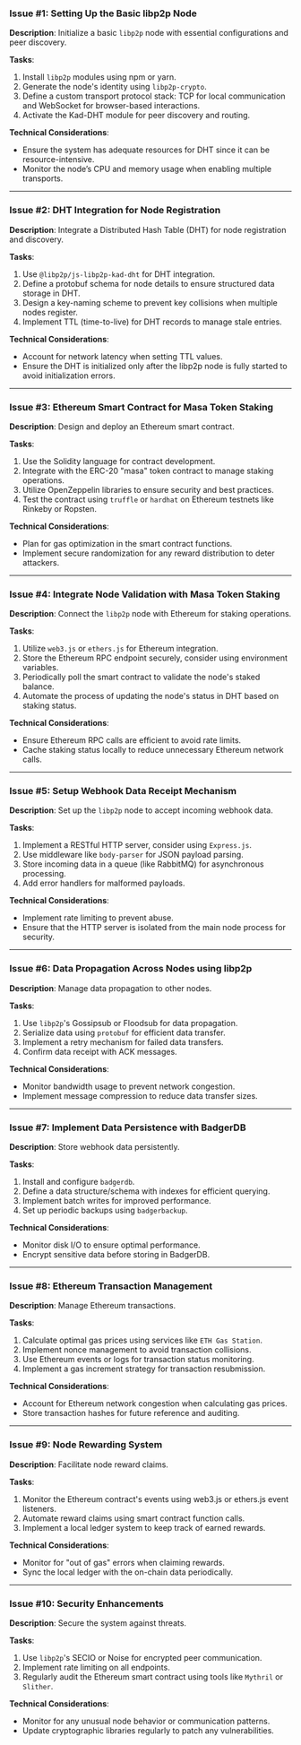 ### Issue #1: **Setting Up the Basic libp2p Node**

**Description**: 
Initialize a basic `libp2p` node with essential configurations and peer discovery.

**Tasks**:
1. Install `libp2p` modules using npm or yarn.
2. Generate the node's identity using `libp2p-crypto`.
3. Define a custom transport protocol stack: TCP for local communication and WebSocket for browser-based interactions.
4. Activate the Kad-DHT module for peer discovery and routing.

**Technical Considerations**:
- Ensure the system has adequate resources for DHT since it can be resource-intensive.
- Monitor the node’s CPU and memory usage when enabling multiple transports.

---

### Issue #2: **DHT Integration for Node Registration**

**Description**:
Integrate a Distributed Hash Table (DHT) for node registration and discovery.

**Tasks**:
1. Use `@libp2p/js-libp2p-kad-dht` for DHT integration.
2. Define a protobuf schema for node details to ensure structured data storage in DHT.
3. Design a key-naming scheme to prevent key collisions when multiple nodes register.
4. Implement TTL (time-to-live) for DHT records to manage stale entries.

**Technical Considerations**:
- Account for network latency when setting TTL values.
- Ensure the DHT is initialized only after the libp2p node is fully started to avoid initialization errors.

---

### Issue #3: **Ethereum Smart Contract for Masa Token Staking**

**Description**:
Design and deploy an Ethereum smart contract.

**Tasks**:
1. Use the Solidity language for contract development.
2. Integrate with the ERC-20 "masa" token contract to manage staking operations.
3. Utilize OpenZeppelin libraries to ensure security and best practices.
4. Test the contract using `truffle` or `hardhat` on Ethereum testnets like Rinkeby or Ropsten.

**Technical Considerations**:
- Plan for gas optimization in the smart contract functions.
- Implement secure randomization for any reward distribution to deter attackers.

---

### Issue #4: **Integrate Node Validation with Masa Token Staking**

**Description**:
Connect the `libp2p` node with Ethereum for staking operations.

**Tasks**:
1. Utilize `web3.js` or `ethers.js` for Ethereum integration.
2. Store the Ethereum RPC endpoint securely, consider using environment variables.
3. Periodically poll the smart contract to validate the node's staked balance.
4. Automate the process of updating the node's status in DHT based on staking status.

**Technical Considerations**:
- Ensure Ethereum RPC calls are efficient to avoid rate limits.
- Cache staking status locally to reduce unnecessary Ethereum network calls.

---

### Issue #5: **Setup Webhook Data Receipt Mechanism**

**Description**:
Set up the `libp2p` node to accept incoming webhook data.

**Tasks**:
1. Implement a RESTful HTTP server, consider using `Express.js`.
2. Use middleware like `body-parser` for JSON payload parsing.
3. Store incoming data in a queue (like RabbitMQ) for asynchronous processing.
4. Add error handlers for malformed payloads.

**Technical Considerations**:
- Implement rate limiting to prevent abuse.
- Ensure that the HTTP server is isolated from the main node process for security.

---

### Issue #6: **Data Propagation Across Nodes using libp2p**

**Description**:
Manage data propagation to other nodes.

**Tasks**:
1. Use `libp2p`'s Gossipsub or Floodsub for data propagation.
2. Serialize data using `protobuf` for efficient data transfer.
3. Implement a retry mechanism for failed data transfers.
4. Confirm data receipt with ACK messages.

**Technical Considerations**:
- Monitor bandwidth usage to prevent network congestion.
- Implement message compression to reduce data transfer sizes.

---

### Issue #7: **Implement Data Persistence with BadgerDB**

**Description**:
Store webhook data persistently.

**Tasks**:
1. Install and configure `badgerdb`.
2. Define a data structure/schema with indexes for efficient querying.
3. Implement batch writes for improved performance.
4. Set up periodic backups using `badgerbackup`.

**Technical Considerations**:
- Monitor disk I/O to ensure optimal performance.
- Encrypt sensitive data before storing in BadgerDB.

---

### Issue #8: **Ethereum Transaction Management**

**Description**:
Manage Ethereum transactions.

**Tasks**:
1. Calculate optimal gas prices using services like `ETH Gas Station`.
2. Implement nonce management to avoid transaction collisions.
3. Use Ethereum events or logs for transaction status monitoring.
4. Implement a gas increment strategy for transaction resubmission.

**Technical Considerations**:
- Account for Ethereum network congestion when calculating gas prices.
- Store transaction hashes for future reference and auditing.

---

### Issue #9: **Node Rewarding System**

**Description**:
Facilitate node reward claims.

**Tasks**:
1. Monitor the Ethereum contract's events using web3.js or ethers.js event listeners.
2. Automate reward claims using smart contract function calls.
3. Implement a local ledger system to keep track of earned rewards.

**Technical Considerations**:
- Monitor for "out of gas" errors when claiming rewards.
- Sync the local ledger with the on-chain data periodically.

---

### Issue #10: **Security Enhancements**

**Description**:
Secure the system against threats.

**Tasks**:
1. Use `libp2p`'s SECIO or Noise for encrypted peer communication.
2. Implement rate limiting on all endpoints.
3. Regularly audit the Ethereum smart contract using tools like `Mythril` or `Slither`.

**Technical Considerations**:
- Monitor for any unusual node behavior or communication patterns.
- Update cryptographic libraries regularly to patch any vulnerabilities.

